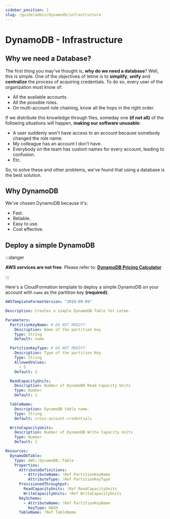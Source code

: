 ```yaml
---
sidebar_position: 1
slug: /guide/admin/dynamodb/infrastructure
---
```


# DynamoDB - Infrastructure

## Why we need a Database?

The first thing you may've thought is, **why do we need a database**? Well, this is simple. One of the objectives of letme is to **simplify**, **unify** and **centralize** the process of acquiring credentials. To do so, every user of the organization must know of:

- All the available accounts.
- All the possible roles.
- On multi-account role chaining, know all the hops in the right order.

If we distribute this knowledge through files, someday one **(if not all)** of the following situations will happen, **making our software unusable**:

- A user suddenly won't have access to an account because somebody changed the role name.
- My colleague has an account I don't have.
- Everybody on the team has custom names for every account, leading to confusion.
- Etc.

So, to solve these and other problems, we've found that using a database is the best solution.


## Why DynamoDB

We've chosen DynamoDB because it's:

- Fast.
- Reliable.
- Easy to use.
- Cost effective.

## Deploy a simple DynamoDB


:::danger 

**AWS services are not free**. Please refer to: **[DynamoDB Pricing Calculator](https://calculator.aws/#/createCalculator/DynamoDB)**

:::

Here's a CloudFormation template to deploy a simple DynamoDB on your account with `name` as the partition key **(required)**:

```yaml title="docs/aws/templates/dynamodb.yaml"
AWSTemplateFormatVersion: "2010-09-09"

Description: Creates a simple DynamoDB Table for Letme.

Parameters:
  PartitionKeyName: # DO NOT MODIFY
    Description: Name of the partition key
    Type: String
    Default: name

  PartitionKeyType: # DO NOT MODIFY
    Description: Type of the partition Key
    Type: String
    AllowedValues:
      - S
    Default: S

  ReadCapacityUnits:
    Description: Number of DynamoDB Read Capacity Units
    Type: Number
    Default: 1

  TableName:
    Description: DynamoDB table name.
    Type: String
    Default: cross-account-credentials

  WriteCapacityUnits:
    Description: Number of DynamoDB Write Capacity Units
    Type: Number
    Default: 1

Resources:
  DynamoDbTable:
    Type: AWS::DynamoDB::Table
    Properties:
      AttributeDefinitions:
        - AttributeName: !Ref PartitionKeyName
          AttributeType: !Ref PartitionKeyType
      ProvisionedThroughput:
        ReadCapacityUnits: !Ref ReadCapacityUnits
        WriteCapacityUnits: !Ref WriteCapacityUnits
      KeySchema:
        - AttributeName: !Ref PartitionKeyName
          KeyType: HASH
      TableName: !Ref TableName
```
